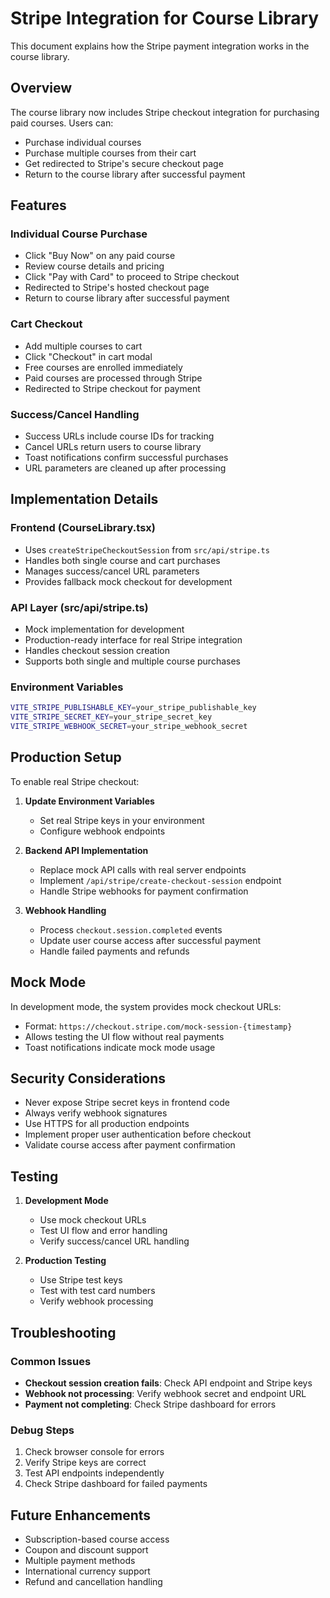 # Stripe Integration for Course Library

This document explains how the Stripe payment integration works in the course library.

## Overview

The course library now includes Stripe checkout integration for purchasing paid courses. Users can:
- Purchase individual courses
- Purchase multiple courses from their cart
- Get redirected to Stripe's secure checkout page
- Return to the course library after successful payment

## Features

### Individual Course Purchase
- Click "Buy Now" on any paid course
- Review course details and pricing
- Click "Pay with Card" to proceed to Stripe checkout
- Redirected to Stripe's hosted checkout page
- Return to course library after successful payment

### Cart Checkout
- Add multiple courses to cart
- Click "Checkout" in cart modal
- Free courses are enrolled immediately
- Paid courses are processed through Stripe
- Redirected to Stripe checkout for payment

### Success/Cancel Handling
- Success URLs include course IDs for tracking
- Cancel URLs return users to course library
- Toast notifications confirm successful purchases
- URL parameters are cleaned up after processing

## Implementation Details

### Frontend (CourseLibrary.tsx)
- Uses `createStripeCheckoutSession` from `src/api/stripe.ts`
- Handles both single course and cart purchases
- Manages success/cancel URL parameters
- Provides fallback mock checkout for development

### API Layer (src/api/stripe.ts)
- Mock implementation for development
- Production-ready interface for real Stripe integration
- Handles checkout session creation
- Supports both single and multiple course purchases

### Environment Variables
```bash
VITE_STRIPE_PUBLISHABLE_KEY=your_stripe_publishable_key
VITE_STRIPE_SECRET_KEY=your_stripe_secret_key
VITE_STRIPE_WEBHOOK_SECRET=your_stripe_webhook_secret
```

## Production Setup

To enable real Stripe checkout:

1. **Update Environment Variables**
   - Set real Stripe keys in your environment
   - Configure webhook endpoints

2. **Backend API Implementation**
   - Replace mock API calls with real server endpoints
   - Implement `/api/stripe/create-checkout-session` endpoint
   - Handle Stripe webhooks for payment confirmation

3. **Webhook Handling**
   - Process `checkout.session.completed` events
   - Update user course access after successful payment
   - Handle failed payments and refunds

## Mock Mode

In development mode, the system provides mock checkout URLs:
- Format: `https://checkout.stripe.com/mock-session-{timestamp}`
- Allows testing the UI flow without real payments
- Toast notifications indicate mock mode usage

## Security Considerations

- Never expose Stripe secret keys in frontend code
- Always verify webhook signatures
- Use HTTPS for all production endpoints
- Implement proper user authentication before checkout
- Validate course access after payment confirmation

## Testing

1. **Development Mode**
   - Use mock checkout URLs
   - Test UI flow and error handling
   - Verify success/cancel URL handling

2. **Production Testing**
   - Use Stripe test keys
   - Test with test card numbers
   - Verify webhook processing

## Troubleshooting

### Common Issues
- **Checkout session creation fails**: Check API endpoint and Stripe keys
- **Webhook not processing**: Verify webhook secret and endpoint URL
- **Payment not completing**: Check Stripe dashboard for errors

### Debug Steps
1. Check browser console for errors
2. Verify Stripe keys are correct
3. Test API endpoints independently
4. Check Stripe dashboard for failed payments

## Future Enhancements

- Subscription-based course access
- Coupon and discount support
- Multiple payment methods
- International currency support
- Refund and cancellation handling
